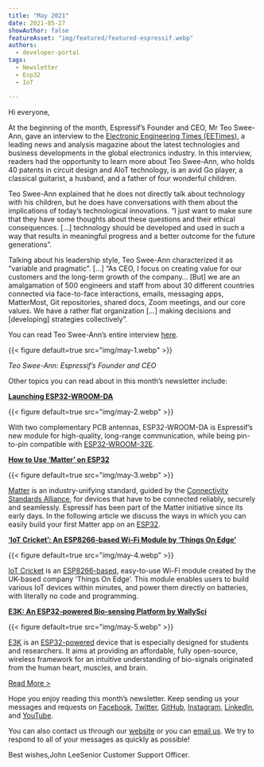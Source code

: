 ```yaml
---
title: "May 2021"
date: 2021-05-27
showAuthor: false
featureAsset: "img/featured/featured-espressif.webp"
authors:
  - developer-portal
tags:
  - Newsletter
  - Esp32
  - IoT

---
```

Hi everyone,

At the beginning of the month, Espressif’s Founder and CEO, Mr Teo Swee-Ann, gave an interview to the [Electronic Engineering Times (EETimes)](https://www.eetimes.com/nl-archive/EE-Times-Weekend-210501.html), a leading news and analysis magazine about the latest technologies and business developments in the global electronics industry. In this interview, readers had the opportunity to learn more about Teo Swee-Ann, who holds 40 patents in circuit design and AIoT technology, is an avid Go player, a classical guitarist, a husband, and a father of four wonderful children.

Teo Swee-Ann explained that he does not directly talk about technology with his children, but he does have conversations with them about the implications of today’s technological innovations. “I just want to make sure that they have some thoughts about these questions and their ethical consequences. […] technology should be developed and used in such a way that results in meaningful progress and a better outcome for the future generations”.

Talking about his leadership style, Teo Swee-Ann characterized it as “variable and pragmatic”. […] “As CEO, I focus on creating value for our customers and the long-term growth of the company… [But] we are an amalgamation of 500 engineers and staff from about 30 different countries connected via face-to-face interactions, emails, messaging apps, MatterMost, Git repositories, shared docs, Zoom meetings, and our core values. We have a rather flat organization […] making decisions and [developing] strategies collectively”.

You can read Teo Swee-Ann’s entire interview [here](https://www.eetimes.com/nl-archive/EE-Times-Weekend-210501.html).

{{< figure
    default=true
    src="img/may-1.webp"
    >}}

*Teo Swee-Ann: Espressif’s Founder and CEO*

Other topics you can read about in this month’s newsletter include:

[__Launching ESP32-WROOM-DA__ ](https://www.espressif.com/en/news/ESP32-WROOM-DA)

{{< figure
    default=true
    src="img/may-2.webp"
    >}}

With two complementary PCB antennas, ESP32-WROOM-DA is Espressif’s new module for high-quality, long-range communication, while being pin-to-pin compatible with [ESP32-WROOM-32E](https://www.espressif.com/sites/default/files/documentation/esp32-wroom-32e_esp32-wroom-32ue_datasheet_en.pdf).

[__How to Use ‘Matter’ on ESP32__ ](https://www.espressif.com/en/news/Matter_on_ESP32)

{{< figure
    default=true
    src="img/may-3.webp"
    >}}

[Matter](https://buildwithmatter.com/) is an industry-unifying standard, guided by the [Connectivity Standards Alliance](https://csa-iot.org/), for devices that have to be connected reliably, securely and seamlessly. Espressif has been part of the Matter initiative since its early days. In the following article we discuss the ways in which you can easily build your first Matter app on an [ESP32](https://www.espressif.com/en/products/socs/esp32).

[__‘IoT Cricket’: An ESP8266-based Wi-Fi Module by ‘Things On Edge’__ ](https://www.espressif.com/en/news/IoT_Cricket)

{{< figure
    default=true
    src="img/may-4.webp"
    >}}

[IoT Cricket](https://www.thingsonedge.com/product-page/wifi-cricket) is an [ESP8266-based](https://www.espressif.com/en/products/socs/esp8266), easy-to-use Wi-Fi module created by the UK-based company ‘Things On Edge’. This module enables users to build various IoT devices within minutes, and power them directly on batteries, with literally no code and programming.

[__E3K: An ESP32-powered Bio-sensing Platform by WallySci__ ](https://www.espressif.com/en/news/E3K)

{{< figure
    default=true
    src="img/may-5.webp"
    >}}

[E3K](https://www.crowdsupply.com/wallysci/e3k) is an [ESP32-powered](https://www.espressif.com/en/products/devkits/esp32-devkitc) device that is especially designed for students and researchers. It aims at providing an affordable, fully open-source, wireless framework for an intuitive understanding of bio-signals originated from the human heart, muscles, and brain.

[Read More >](https://www.espressif.com/en/company/newsroom/news)

Hope you enjoy reading this month’s newsletter. Keep sending us your messages and requests on [Facebook](https://espressif.us15.list-manage.com/track/click?u=40830afd8eb6f70ab5e47b7a4&id=c4a255994f&e=309e9b0452), [Twitter](https://espressif.us15.list-manage.com/track/click?u=40830afd8eb6f70ab5e47b7a4&id=65227f5ce9&e=309e9b0452), [GitHub](https://github.com/espressif), [Instagram](https://espressif.us15.list-manage.com/track/click?u=40830afd8eb6f70ab5e47b7a4&id=7a5d88fa55&e=309e9b0452), [LinkedIn](https://espressif.us15.list-manage.com/track/click?u=40830afd8eb6f70ab5e47b7a4&id=4a49c35eb3&e=309e9b0452), and [YouTube](https://espressif.us15.list-manage.com/track/click?u=40830afd8eb6f70ab5e47b7a4&id=60d3d0280a&e=309e9b0452).

You can also contact us through our [website](https://www.espressif.com/en/contact-us/sales-questions) or you can [email us](mailto://newsletter@espressif.com). We try to respond to all of your messages as quickly as possible!

Best wishes,John LeeSenior Customer Support Officer.
